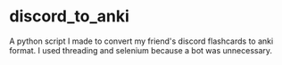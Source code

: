 # discord_to_anki
A python script I made to convert my friend's discord flashcards to anki format. I used threading and selenium because a bot was unnecessary.
